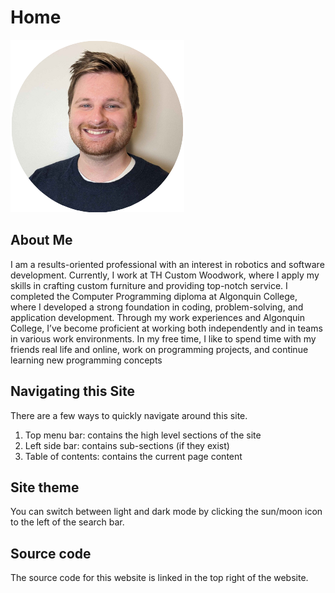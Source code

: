 # Home

![Headshot](./assets/headshot.png)

## About Me

I am a results-oriented professional with an interest in robotics and software development. Currently, I work at TH Custom Woodwork, where I apply my skills in crafting custom furniture and providing top-notch service. I completed the Computer Programming diploma at Algonquin College, where I developed a strong foundation in coding, problem-solving, and application development. Through my work experiences and Algonquin College, I’ve become proficient at working both independently and in teams in various work environments. In my free time, I like to spend time with my friends real life and online, work on programming projects, and continue learning new programming concepts

## Navigating this Site

There are a few ways to quickly navigate around this site.

1. Top menu bar: contains the high level sections of the site
2. Left side bar: contains sub-sections (if they exist)
3. Table of contents: contains the current page content

## Site theme

You can switch between light and dark mode by clicking
the sun/moon icon to the left of the search bar.

## Source code

The source code for this website is linked in the top
right of the website.
